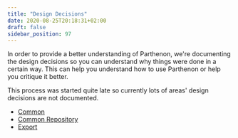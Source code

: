 ```yaml
---
title: "Design Decisions"
date: 2020-08-25T20:18:31+02:00
draft: false
sidebar_position: 97
---
```

In order to provide a better understanding of Parthenon, we're documenting the design decisions so you can understand why things were done in a certain way. This can help you understand how to use Parthenon or help you critique it better.

This process was started quite late so currently lots of areas' design decisions are not documented.

* [Common](./common/design-decisions/general.md)
* [Common Repository](./common/design-decisions/repositories.md)
* [Export](./export/design-decisions.md)
